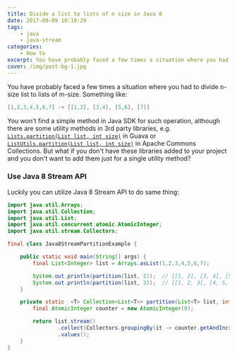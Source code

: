 ```yaml
---
title: Divide a list to lists of n size in Java 8
date: 2017-09-09 10:19:29
tags:
    - java
    - java-stream
categories: 
    - How to
excerpt: You have probably faced a few times a situation where you had to divide n-size list to lists of m-size. 
cover: /img/post-bg-1.jpg
---
```

You have probably faced a few times a situation where you had to divide n-size list to lists of m-size. Something like:

```java
[1,2,3,4,5,6,7] -> [[1,2], [3,4], [5,6], [7]]
```
    
You won't find a simple method in Java SDK for such operation, although there are some utility methods in 3rd party
libraries, e.g. [`Lists.partition(List list, int size)`](https://google.github.io/guava/releases/22.0/api/docs/com/google/common/collect/Lists.html#partition-java.util.List-int-) 
in Guava or [`ListUtils.partition(List list, int size)`](https://commons.apache.org/proper/commons-collections/apidocs/org/apache/commons/collections4/ListUtils.html#partition(java.util.List,%20int)) 
in Apache Commons Collections. But what if you don't have these libraries added to your project and you don't want to add 
them just for a single utility method?

### Use Java 8 Stream API

Luckily you can utilize Java 8 Stream API to do same thing:

```java
import java.util.Arrays;
import java.util.Collection;
import java.util.List;
import java.util.concurrent.atomic.AtomicInteger;
import java.util.stream.Collectors;

final class Java8StreamPartitionExample {

    public static void main(String[] args) {
        final List<Integer> list = Arrays.asList(1,2,3,4,5,6,7);

        System.out.println(partition(list, 2));  // [[1, 2], [3, 4], [5, 6], [7]]
        System.out.println(partition(list, 3));  // [[1, 2, 3], [4, 5, 6], [7]]
    }

    private static  <T> Collection<List<T>> partition(List<T> list, int size) {
        final AtomicInteger counter = new AtomicInteger(0);

        return list.stream()
                .collect(Collectors.groupingBy(it -> counter.getAndIncrement() / size))
                .values();
    }
}
```

